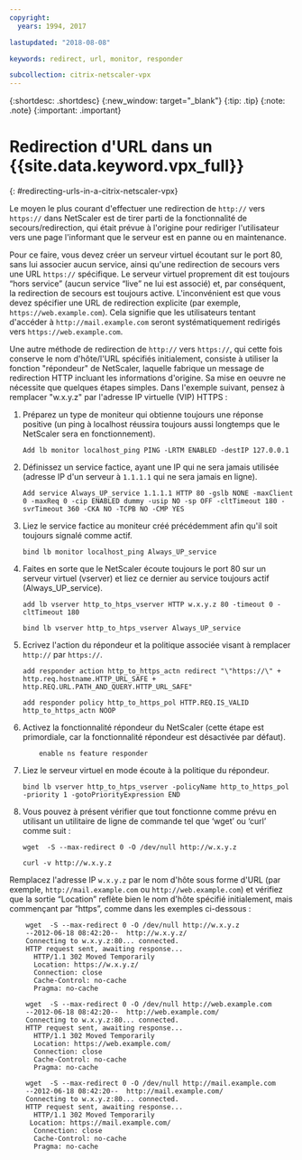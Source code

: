 ```yaml
---
copyright:
  years: 1994, 2017

lastupdated: "2018-08-08"

keywords: redirect, url, monitor, responder

subcollection: citrix-netscaler-vpx
---
```


{:shortdesc: .shortdesc}
{:new_window: target="_blank"}
{:tip: .tip}
{:note: .note}
{:important: .important}

# Redirection d'URL dans un {{site.data.keyword.vpx_full}}
{: #redirecting-urls-in-a-citrix-netscaler-vpx}

Le moyen le plus courant d'effectuer une redirection de `http://` vers `https://` dans NetScaler est de tirer parti de la fonctionnalité de secours/redirection, qui était prévue à l'origine pour rediriger l'utilisateur vers une page l'informant que le serveur est en panne ou en maintenance.  

Pour ce faire, vous devez créer un serveur virtuel écoutant sur le port 80, sans lui associer aucun service, ainsi qu'une redirection de secours vers une URL `https://` spécifique. Le serveur virtuel proprement dit est toujours “hors service” (aucun service “live” ne lui est associé) et, par conséquent, la redirection de secours est toujours active. L'inconvénient est que vous devez spécifier une URL de redirection explicite (par exemple, `https://web.example.com`). Cela signifie que les utilisateurs tentant d'accéder à `http://mail.example.com` seront systématiquement redirigés vers `https://web.example.com`.

Une autre méthode de redirection de `http://` vers `https://`, qui cette fois conserve le nom d'hôte/l'URL spécifiés initialement, consiste à utiliser la fonction "répondeur" de NetScaler, laquelle fabrique un message de redirection HTTP incluant les informations d'origine. Sa mise en oeuvre ne nécessite que quelques étapes simples.
Dans l'exemple suivant, pensez à remplacer "w.x.y.z" par l'adresse IP virtuelle (VIP) HTTPS :

1. Préparez un type de moniteur qui obtienne toujours une réponse positive (un ping à localhost réussira toujours aussi longtemps que le NetScaler sera en fonctionnement).
	```
	Add lb monitor localhost_ping PING -LRTM ENABLED -destIP 127.0.0.1
	```

2. Définissez un service factice, ayant une IP qui ne sera jamais utilisée (adresse IP d'un serveur à `1.1.1.1` qui ne sera jamais en ligne).
	```
	Add service Always_UP_service 1.1.1.1 HTTP 80 -gslb NONE -maxClient 0 -maxReq 0 -cip ENABLED dummy -usip NO -sp OFF -cltTimeout 180 -svrTimeout 360 -CKA NO -TCPB NO -CMP YES
	```
3. Liez le service factice au moniteur créé précédemment afin qu'il soit toujours signalé comme actif.
	```
	bind lb monitor localhost_ping Always_UP_service
	```

4. Faites en sorte que le NetScaler écoute toujours le port 80 sur un serveur virtuel (vserver) et liez ce dernier au service toujours actif (Always_UP_service).
	```
	add lb vserver http_to_htps_vserver HTTP w.x.y.z 80 -timeout 0 -cltTimeout 180
	```
	```
	bind lb vserver http_to_htps_vserver Always_UP_service
	```

5. Ecrivez l'action du répondeur et la politique associée visant à remplacer `http://` par `https://`.
	```
	add responder action http_to_https_actn redirect "\"https://\" + http.req.hostname.HTTP_URL_SAFE + http.REQ.URL.PATH_AND_QUERY.HTTP_URL_SAFE"
	```
	```
	add responder policy http_to_https_pol HTTP.REQ.IS_VALID http_to_https_actn NOOP
	```
6. Activez la fonctionnalité répondeur du NetScaler (cette étape est primordiale, car la fonctionnalité répondeur est désactivée par défaut).
	```
        enable ns feature responder
	```
7. Liez le serveur virtuel en mode écoute à la politique du répondeur.
	```
	bind lb vserver http_to_htps_vserver -policyName http_to_https_pol -priority 1 -gotoPriorityExpression END
	```
8. Vous pouvez à présent vérifier que tout fonctionne comme prévu en utilisant un utilitaire de ligne de commande tel que ‘wget’ ou ‘curl’ comme suit :

	```
    wget  -S --max-redirect 0 -O /dev/null http://w.x.y.z

    curl -v http://w.x.y.z
    ```

Remplacez l'adresse IP `w.x.y.z` par le nom d'hôte sous forme d'URL (par exemple, `http://mail.example.com` ou `http://web.example.com`) et vérifiez que la sortie “Location” reflète bien le nom d'hôte spécifié initialement, mais commençant par “https”, comme dans les exemples ci-dessous :

```
    wget  -S --max-redirect 0 -O /dev/null http://w.x.y.z
    --2012-06-18 08:42:20--  http://w.x.y.z/
    Connecting to w.x.y.z:80... connected.
    HTTP request sent, awaiting response...
      HTTP/1.1 302 Moved Temporarily
      Location: https://w.x.y.z/
      Connection: close
      Cache-Control: no-cache
      Pragma: no-cache

    wget  -S --max-redirect 0 -O /dev/null http://web.example.com
    --2012-06-18 08:42:20--  http://web.example.com/
    Connecting to w.x.y.z:80... connected.
    HTTP request sent, awaiting response...
      HTTP/1.1 302 Moved Temporarily
      Location: https://web.example.com/
      Connection: close
      Cache-Control: no-cache
      Pragma: no-cache

    wget  -S --max-redirect 0 -O /dev/null http://mail.example.com
    --2012-06-18 08:42:20--  http://mail.example.com/
    Connecting to w.x.y.z:80... connected.
    HTTP request sent, awaiting response...
      HTTP/1.1 302 Moved Temporarily
     Location: https://mail.example.com/
      Connection: close
      Cache-Control: no-cache
      Pragma: no-cache
```
